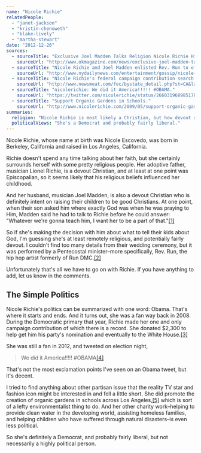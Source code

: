 ```yaml
---
name: "Nicole Richie"
relatedPeople:
  - "janet-jackson"
  - "kristin-chenoweth"
  - "blake-lively"
  - "martha-stewart"
date: "2012-12-26"
sources:
  - sourceTitle: "Exclusive Joel Madden Talks Religion Nicole Richie His Kids Being A Son In Law to Lionel Richie."
    sourceUrl: "http://www.okmagazine.com/news/exclusive-joel-madden-talks-religion-nicole-richie-his-kids-having-lionel-richie-his-father-law"
  - sourceTitle: "Nicole Richie and Joel Madden enlisted Rev. Run to officiate their wedding ceremony."
    sourceUrl: "http://www.nydailynews.com/entertainment/gossip/nicole-richie-joel-madden-enlisted-rev-run-officiate-wedding-ceremony-article-1.474825"
  - sourceTitle: "Nicole Richie's federal campaign contribution search results."
    sourceUrl: "http://www.newsmeat.com/fec/bystate_detail.php?st=CA&last=Richie&first=Nicole"
  - sourceTitle: "nicolerichie: We did it America!!!!! #OBAMA."
    sourceUrl: "https://twitter.com/nicolerichie/status/266031968985178113"
  - sourceTitle: "Support Organic Gardens in Schools."
    sourceUrl: "http://www.nicolerichie.com/2009/05/support-organic-gardens-in-schools/"
summaries:
  religion: "Nicole Richie is most likely a Christian, but how devout remains to be seen."
  politicalViews: "She's a Democrat and probably fairly liberal."
---
```


Nicole Richie, whose name at birth was Nicole Escovedo, was born in Berkeley, California and raised in Los Angeles, California.

Richie doesn't spend any time talking about her faith, but she certainly surrounds herself with some pretty religious people. Her adoptive father, musician Lionel Richie, is a devout Christian, and at least at one point was Episcopalian, so it seems likely that his religious beliefs influenced her childhood.

And her husband, musician Joel Madden, is also a devout Christian who is definitely intent on raising their children to be good Christians. At one point, when their son asked him where exactly God was when he was praying to Him, Madden said he had to talk to Richie before he could answer: "Whatever we're gonna teach him, I want her to be a part of that."<a class="source-citation" href="#http%3A%2F%2Fwww.okmagazine.com%2Fnews%2Fexclusive-joel-madden-talks-religion-nicole-richie-his-kids-having-lionel-richie-his-father-law" title="Exclusive Joel Madden Talks Religion Nicole Richie His Kids Being A Son In Law to Lionel Richie.">[1]</a>

So if she's making the decision with him about what to tell their kids about God, I'm guessing she's at least remotely religious, and potentially fairly devout. I couldn't find too many details from their wedding ceremony, but it was performed by a Pentecostal minister–more specifically, Rev. Run, the hip hop artist formerly of Run DMC.<a class="source-citation" href="#http%3A%2F%2Fwww.nydailynews.com%2Fentertainment%2Fgossip%2Fnicole-richie-joel-madden-enlisted-rev-run-officiate-wedding-ceremony-article-1.474825" title="Nicole Richie and Joel Madden enlisted Rev. Run to officiate their wedding ceremony.">[2]</a>

Unfortunately that's all we have to go on with Richie. If you have anything to add, let us know in the comments.


## The Simple Politics

Nicole Richie's politics can be summarized with one word: Obama. That's where it starts and ends. And it turns out, she was a fan way back in 2008. During the Democratic primary that year, Richie made her one and only campaign contribution of which there is a record. She donated $2,300 to help get him his party's nomination and eventually to the White House.<a class="source-citation" href="#http%3A%2F%2Fwww.newsmeat.com%2Ffec%2Fbystate_detail.php%3Fst%3DCA%26last%3DRichie%26first%3DNicole" title="Nicole Richie&apos;s federal campaign contribution search results.">[3]</a>

She was still a fan in 2012, and tweeted on election night,

>We did it America!!!!! #OBAMA<a class="source-citation" href="#https%3A%2F%2Ftwitter.com%2Fnicolerichie%2Fstatus%2F266031968985178113" title="nicolerichie: We did it America!!!!! #OBAMA.">[4]</a>

That's not the most exclamation points I've seen on an Obama tweet, but it's decent.

I tried to find anything about other partisan issue that the reality TV star and fashion icon might be interested in and fell a little short. She did promote the creation of organic gardens in schools across Los Angeles,<a class="source-citation" href="#http%3A%2F%2Fwww.nicolerichie.com%2F2009%2F05%2Fsupport-organic-gardens-in-schools%2F" title="Support Organic Gardens in Schools.">[5]</a> which is sort of a lefty environmentalist thing to do. And her other charity work–helping to provide clean water in the developing world, assisting homeless families, and helping children who have suffered through natural disasters–is even less political.

So she's definitely a Democrat, and probably fairly liberal, but not necessarily a highly political person.